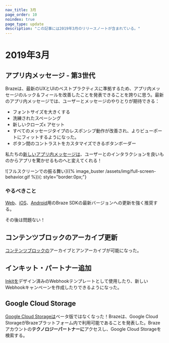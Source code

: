 ```yaml
---
nav_title: 3月
page_order: 10
noindex: true
page_type: update
description: "この記事には2019年3月のリリースノートが含まれている。"
---
```


# 2019年3月

## アプリ内メッセージ - 第3世代

Brazeは、最新のUXとUIのベストプラクティスに準拠するため、アプリ内メッセージのルック＆フィールを改善したことを発表できることを誇りに思う。最新のアプリ内メッセージでは、ユーザーとメッセージのやりとりが期待できる：
- フォントサイズを大きくする
- 洗練されたスペーシング
- 新しいクローズ`x` アセット
- すべてのメッセージタイプのレスポンシブ動作が改善され、よりビューポートにフィットするようになった。
- ボタン間のコントラストをカスタマイズできるボタンボーダー

私たちの[新しいアプリ内メッセージは]({{site.baseurl}}/user_guide/message_building_by_channel/in-app_messages/overview/)、ユーザーとのインタラクションを良いものからアプリを驚かせるものへと変えてくれる！

![フルスクリーンでの振る舞い]({% image_buster /assets/img/full-screen-behavior.gif %}){: style="border:0px;"}

### やるべきこと

[Web]({{site.baseurl}}/developer_guide/platform_integration_guides/web/initial_sdk_setup/#upgrading-the-sdk)、[iOS]({{site.baseurl}}/developer_guide/platform_integration_guides/swift/initial_sdk_setup/overview)、[Android]({{site.baseurl}}/developer_guide/platform_integration_guides/android/initial_sdk_setup/android_sdk_integration/)用のBraze SDKの最新バージョンへの更新を強く推奨する。

その後は問題ない！

## コンテンツブロックのアーカイブ更新

[コンテンツブロックの]({{site.baseurl}}/user_guide/engagement_tools/templates_and_media/content_blocks/#archiving-content-blocks)アーカイブとアンアーカイブが可能になった。

## インキット・パートナー追加

[Inkitを]({{site.baseurl}}/partners/inkit/)デザイン済みのWebhookテンプレートとして使用したり、新しいWebhookキャンペーンを作成したりできるようになった。

## Google Cloud Storage

[Google Cloud Storageは]({{site.baseurl}}/partners/data_and_infrastructure_agility/data_warehouses/google_cloud_storage_for_currents/)ベータ版ではなくなった！Brazeは、Google Cloud StorageがBrazeプラットフォーム内で利用可能であることを発表した。Brazeアカウントの**テクノロジーパートナーに**アクセスし、Google Cloud Storageを検索する。
